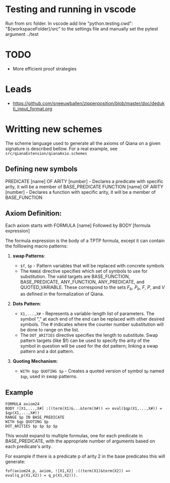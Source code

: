# Testing and running in vscode
Run from src folder. 
In vscode add line "python.testing.cwd": "${workspaceFolder}/src" to the settings file and manually set the pytest argument ../test

# TODO
- More efficient proof strategies

# Leads
- https://github.com/sneeuwballen/zipperposition/blob/master/doc/dedukti_input_format.org


# Writting new schemes
The scheme language used to generate all the axioms of Qiana on a given signature is described bellow. For a real example, see ```src/qianaExtension/qianaAxio.schemes```

## Defining new symbols
PREDICATE [name] OF ARITY [number] - Declares a predicate with specific arity, it will be a member of BASE_PREDICATE
FUNCTION [name] OF ARITY [number] - Declares a function with specific arity, it will be a member of BASE_FUNCTION

## Axiom Definition:
Each axiom starts with FORMULA [name]
Followed by BODY [formula expression]

The formula expression is the body of a TPTP formula, except it can contain the folllowing macro patterns:

1. **swap Patterns**: 
   - `$f`, `$p` - Pattern variables that will be replaced with concrete symbols
   - The `RANGE` directive specifies which set of symbols to use for substitution. The valid targets are BASE_FUNCTION, BASE_PREDICATE, ANY_FUNCTION, ANY_PREDICATE, and QUOTED_VARIABLE. These correspond to the sets $F_b$, $P_b$, $F$, $P$, and $V$ as defined in the formalization of Qiana.

2. **Dots Pattern**:
   - `X1,...,X#` - Represents a variable-length list of parameters. The symbol "," at each end of the end can be replaced with other desired symbols. The # indicates where the counter number substitution will be done to range on the list.
   - The `DOT_ARITIES` directive specifies the length to substitute. Swap pattern targets (like $f) can be used to specify the arity of the symbol in question will be used for the dot pattern; linking a swap pattern and a dot pattern.

3. **Quoting Mechanism**:
   - `WITH $qp QUOTING $p` - Creates a quoted version of symbol `$p` named `$qp`, used in swap patterns.

## Example
```
FORMULA axiom24
BODY ![X1,...,X#] :((term(X1)&...&term(X#)) => eval($qp(X1,...,X#)) = $qp(X1,...,X#))
RANGE $p IN BASE_PREDICATE
WITH $qp QUOTING $p
DOT_ARITIES $p $p $p $p
```
This would expand to multiple formulas, one for each predicate in BASE_PREDICATE, with the appropriate number of arguments based on each predicate's arity.

For example if there is a predicate p of arity 2 in the base predicates this will generate:
```
fof(axiom24_p, axiom, ![X1,X2] :((term(X1)&term(X2)) => eval(q_p(X1,X2)) = q_p(X1,X2))).
```